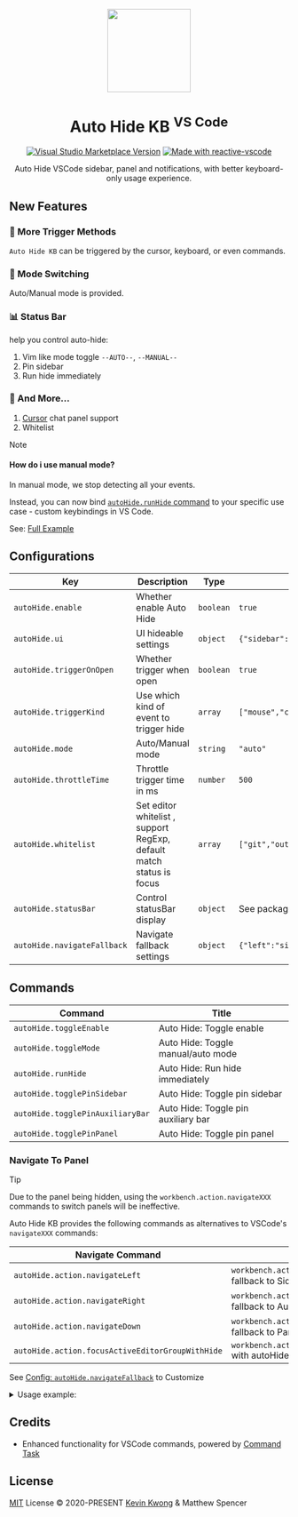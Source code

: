 <p align="center">
<img  src="https://github.com/kvoon3/vscode-autohide-kb/blob/main/res/icon.png?raw=true" height="150" />
</p>

<h1 align="center">Auto Hide KB <sup>VS Code</sup></h1>

<p align="center">
<a href="https://marketplace.visualstudio.com/items?itemName=kevin-kwong.vscode-autohide-keyboard" target="__blank"><img alt="Visual Studio Marketplace Version" src="https://img.shields.io/visual-studio-marketplace/v/kevin-kwong.vscode-autohide-keyboard?label=VS%20Code%20Marketplace&color=eee"></a>
<a href="https://kermanx.github.io/reactive-vscode/" target="__blank"><img src="https://img.shields.io/badge/made_with-reactive--vscode-%23eee?style=flat"  alt="Made with reactive-vscode" /></a>
</p>

<p align="center">
Auto Hide VSCode sidebar, panel and notifications, with better keyboard-only usage experience.
</p>

## New Features

### 🎯 More Trigger Methods

`Auto Hide KB` can be triggered by the cursor, keyboard, or even commands.

### 🔄 Mode Switching

Auto/Manual mode is provided.

### 📊 Status Bar

help you control auto-hide:

1. Vim like mode toggle `--AUTO--`, `--MANUAL--`
2. Pin sidebar
3. Run hide immediately

### 🚀 And More...

1. [Cursor](https://www.trycursor.com) chat panel support
2. Whitelist

> [!NOTE]
> #### How do i use manual mode?
>
> In manual mode, we stop detecting all your events.
>
> Instead, you can now bind [`autoHide.runHide` command](./#commands) to your specific use case - custom keybindings in VS Code.
>
> See: [Full Example](./examples)

## Configurations

<!-- configs -->

| Key                         | Description                                                          | Type      | Default                                                                                                    |
| --------------------------- | -------------------------------------------------------------------- | --------- | ---------------------------------------------------------------------------------------------------------- |
| `autoHide.enable`           | Whether enable Auto Hide                                             | `boolean` | `true`                                                                                                     |
| `autoHide.ui`               | UI hideable settings                                                 | `object`  | `{"sidebar":true,"auxiliaryBar":true,"panel":true,"references":false,"notifications":true,"cursor":false}` |
| `autoHide.triggerOnOpen`    | Whether trigger when open                                            | `boolean` | `true`                                                                                                     |
| `autoHide.triggerKind`      | Use which kind of event to trigger hide                              | `array`   | `["mouse","command","keyboard"]`                                                                           |
| `autoHide.mode`             | Auto/Manual mode                                                     | `string`  | `"auto"`                                                                                                   |
| `autoHide.throttleTime`     | Throttle trigger time in ms                                          | `number`  | `500`                                                                                                      |
| `autoHide.whitelist`        | Set editor whitelist , support RegExp, default match status is focus | `array`   | `["git","output",{"match":"debug","status":["visible"]}]`                                                  |
| `autoHide.statusBar`        | Control statusBar display                                            | `object`  | See package.json                                                                                           |
| `autoHide.navigateFallback` | Navigate fallback settings                                           | `object`  | `{"left":"sidebar","right":"auxiliaryBar","down":"panel"}`                                                 |

<!-- configs -->

## Commands

<!-- commands -->

| Command                          | Title                               |
| -------------------------------- | ----------------------------------- |
| `autoHide.toggleEnable`          | Auto Hide: Toggle enable            |
| `autoHide.toggleMode`            | Auto Hide: Toggle manual/auto mode  |
| `autoHide.runHide`               | Auto Hide: Run hide immediately     |
| `autoHide.togglePinSidebar`      | Auto Hide: Toggle pin sidebar       |
| `autoHide.togglePinAuxiliaryBar` | Auto Hide: Toggle pin auxiliary bar |
| `autoHide.togglePinPanel`        | Auto Hide: Toggle pin panel         |

<!-- commands -->

### Navigate To Panel

> [!Tip]
> Due to the panel being hidden, using the `workbench.action.navigateXXX` commands to switch panels will be ineffective.

Auto Hide KB provides the following commands as alternatives to VSCode's `navigateXXX` commands:

| Navigate Command                                 | Description                                                     |
| ------------------------------------------------ | --------------------------------------------------------------- |
| `autoHide.action.navigateLeft`                   | `workbench.action.navigateLeft` with fallback to Sidebar        |
| `autoHide.action.navigateRight`                  | `workbench.action.navigateRight` with fallback to Auxiliary Bar |
| `autoHide.action.navigateDown`                   | `workbench.action.navigateDown` with fallback to Panel          |
| `autoHide.action.focusActiveEditorGroupWithHide` | `workbench.action.focusActiveEditorGroup` with autoHide         |

See [Config: `autoHide.navigateFallback`](#configurations) to Customize

<details>
<summary>Usage example:</summary>

[Full Example](./examples/navigate)

Navigate to panel:

1. editor -> panel:

    ```jsonc
    // keybindings.json
    [
      {
        "key": "ctrl+w down",
        "command": "autoHide.action.navigateDown",
        "when": "editorFocus"
      }
    ]
    ```

2. panel -> editor:

    ```jsonc
    // keybindings.json
    [
      {
        "key": "ctrl+w up",
        "command": "autoHide.action.focusActiveEditorGroupWithHide",
        "when": "panelFocus"
      }
    ]
    ```
</details>

## Credits

- Enhanced functionality for VSCode commands, powered by [Command Task](https://github.com/kvoon3/vscode-command-task)

## License

[MIT](./LICENSE.md) License © 2020-PRESENT [Kevin Kwong](https://github.com/kvoon3) & Matthew Spencer
